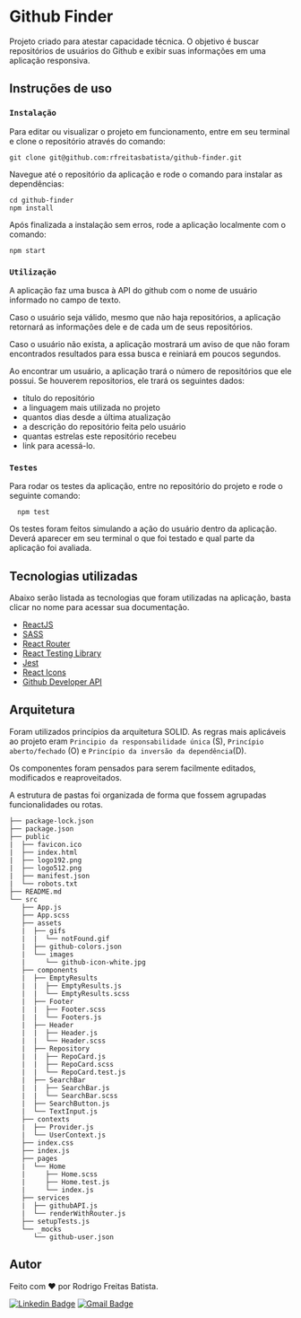 # Github Finder

Projeto criado para atestar capacidade técnica. O objetivo é buscar repositórios de usuários do Github e exibir suas informações em uma aplicação responsiva.

## Instruções de uso

### `Instalação`

Para editar ou visualizar o projeto em funcionamento, entre em seu terminal e clone o repositório através do comando:

```
git clone git@github.com:rfreitasbatista/github-finder.git
```

Navegue até o repositório da aplicação e rode o comando para instalar as dependências:

```
cd github-finder
npm install
```

Após finalizada a instalação sem erros, rode a aplicação localmente com o comando:

```
npm start
```

### `Utilização`

A aplicação faz uma busca à API do github com o nome de usuário informado no campo de texto. 

Caso o usuário seja válido, mesmo que não haja repositórios, a aplicação retornará as informações dele e de cada um de seus repositórios.

Caso o usuário não exista, a aplicação mostrará um aviso de que não foram encontrados resultados para essa busca e reiniará em poucos segundos.

Ao encontrar um usuário, a aplicação trará o número de repositórios que ele possui. Se houverem repositorios, ele trará os seguintes dados:

  - título do repositório
  - a linguagem mais utilizada no projeto
  - quantos dias desde a última atualização
  - a descrição do repositório feita pelo usuário
  - quantas estrelas este repositório recebeu
  - link para acessá-lo.

### `Testes`

Para rodar os testes da aplicação, entre no repositório do projeto e rode o seguinte comando:

```
  npm test
```

Os testes foram feitos simulando a ação do usuário dentro da aplicação. Deverá aparecer em seu terminal o que foi testado e qual parte da aplicação foi avaliada.


## Tecnologias utilizadas

Abaixo serão listada as tecnologias que foram utilizadas na aplicação, basta clicar no nome para acessar sua documentação.

  - [ReactJS](https://pt-br.reactjs.org)
  - [SASS](https://sass-lang.com/)
  - [React Router](https://reactrouter.com/web/guides/quick-start)
  - [React Testing Library](https://testing-library.com/docs/react-testing-library/intro)
  - [Jest](https://jestjs.io/)
  - [React Icons](https://react-icons.github.io/react-icons/)
  - [Github Developer API](https://developer.github.com/v3/)

## Arquitetura

 Foram utilizados princípios da arquitetura SOLID. As regras mais aplicáveis ao projeto eram `Principio da responsabilidade única` (S), `Princípio aberto/fechado` (O) e `Princípio da inversão da dependência`(D).

 Os componentes foram pensados para serem facilmente editados, modificados e reaproveitados.

 A estrutura de pastas foi organizada de forma que fossem agrupadas funcionalidades ou rotas. 

```
├── package-lock.json
├── package.json
├── public
|  ├── favicon.ico
|  ├── index.html
|  ├── logo192.png
|  ├── logo512.png
|  ├── manifest.json
|  └── robots.txt
├── README.md
└── src
   ├── App.js
   ├── App.scss
   ├── assets
   |  ├── gifs
   |  |  └── notFound.gif
   |  ├── github-colors.json
   |  └── images
   |     └── github-icon-white.jpg
   ├── components
   |  ├── EmptyResults
   |  |  ├── EmptyResults.js
   |  |  └── EmptyResults.scss
   |  ├── Footer
   |  |  ├── Footer.scss
   |  |  └── Footers.js
   |  ├── Header
   |  |  ├── Header.js
   |  |  └── Header.scss
   |  ├── Repository
   |  |  ├── RepoCard.js
   |  |  ├── RepoCard.scss
   |  |  └── RepoCard.test.js
   |  ├── SearchBar
   |  |  ├── SearchBar.js
   |  |  └── SearchBar.scss
   |  ├── SearchButton.js
   |  └── TextInput.js
   ├── contexts
   |  ├── Provider.js
   |  └── UserContext.js
   ├── index.css
   ├── index.js
   ├── pages
   |  └── Home
   |     ├── Home.scss
   |     ├── Home.test.js
   |     └── index.js
   ├── services
   |  ├── githubAPI.js
   |  └── renderWithRouter.js
   ├── setupTests.js
   └── _mocks
      └── github-user.json
```
## Autor

Feito com ❤️ por Rodrigo Freitas Batista.

[![Linkedin Badge](https://img.shields.io/badge/-Rodrigo-blue?style=flat-square&logo=Linkedin&logoColor=white&link=https://www.linkedin.com/in/rfreitasbatista//)](https://www.linkedin.com/in/rfreitasbatista/) 
[![Gmail Badge](https://img.shields.io/badge/-rfreitasbatista@gmail.com-c14438?style=flat-square&logo=Gmail&logoColor=white&link=mailto:rfreitasbatista@gmail.com)](mailto:rfreitasbatista@gmail.com)
